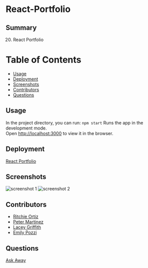 # React-Portfolio
## Summary
20. React Portfolio

# Table of Contents
- [Usage](#Usage)
- [Deployment](#Deployment)
- [Screenshots](#Screenshots)
- [Contributors](#Contributors)
- [Questions](#Questions)

## Usage
In the project directory, you can run:
`npm start`
Runs the app in the development mode.\
Open [http://localhost:3000](http://localhost:3000) to view it in the browser.

## Deployment
[React Portfolio](https://stark-wave-36157.herokuapp.com/)

## Screenshots
![screenshot 1](https://user-images.githubusercontent.com/74946954/127615374-7a2f4f28-2bb4-44f5-9250-853dedb4b11a.png)
![screenshot 2](https://user-images.githubusercontent.com/74946954/127615377-36007f1e-11a2-4adb-8018-53cbfe9d4c32.png)

## Contributors
- [Ritchie Ortiz](https://www.github.com/xRitchie91)
- [Peter Martinez](https://www.github.com/Pmarti53)
- [Lacey Griffith](https://www.github.com/lacey-griffith)
- [Emily Pozzi](https://www.github.com/emilyepozzi)

## Questions
[Ask Away](https://www.github.com/xRitchie91)
